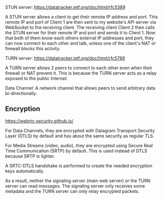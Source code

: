 STUN server:
https://datatracker.ietf.org/doc/html/rfc5389

A STUN server allows a client to get their remote IP address and port. 
This remote IP and port of Client 1 are then sent to my website's API server via WebSocket to the receiving client. The receiving client Client 2 then calls the STUN server for their remote IP and port and sends it to Client 1. Now that both of them know each others external IP addresses and port, they can now connect to each other and talk, unless one of the client's NAT or firewall blocks this activity.

TURN server:
https://datatracker.ietf.org/doc/html/rfc5766

A TURN server allows 2 peers to connect to each other even when their firewall or NAT prevent it. This is because the TURN server acts as a relay exposed to the public Internet.


Data Channel:
A network channel that allows peers to send arbitrary data bi-directionally.

## Encryption
https://webrtc-security.github.io/

For Data Channels, they are encrypted with Datagram Transport Security Layer (DTLS) by default and has about the same security as regular TLS.

For Media Streams (video, audio), they are encrypted using Secure Real Time Communication (SRTP) by default. This is used instead of DTLS because SRTP is lighter.

A SRTC-DTLS handshake is performed to create the needed encryption keys automatically.

As a result, neither the signaling server (main web server) or the TURN server can read messages. The signaling server only receives some metadata and the TURN server can only relay encrypted packets.



